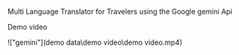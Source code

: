 Multi Language Translator for Travelers using the Google gemini Api

Demo video 

!["gemini"](demo data\demo video\demo video.mp4)

